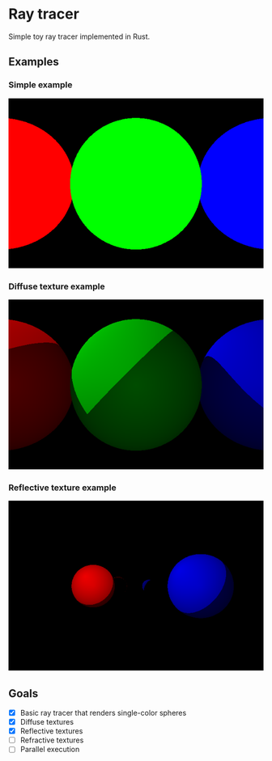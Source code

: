 # Ray tracer

Simple toy ray tracer implemented in Rust.

## Examples

### Simple example

![simple](/examples-output/simple.png "Simple example")

### Diffuse texture example

![diffuse](/examples-output/diffuse.png "Diffuse texture example")

### Reflective texture example

![reflective](/examples-output/reflective.png "Reflective texture example")

## Goals

- [x] Basic ray tracer that renders single-color spheres
- [x] Diffuse textures
- [x] Reflective textures
- [ ] Refractive textures
- [ ] Parallel execution
